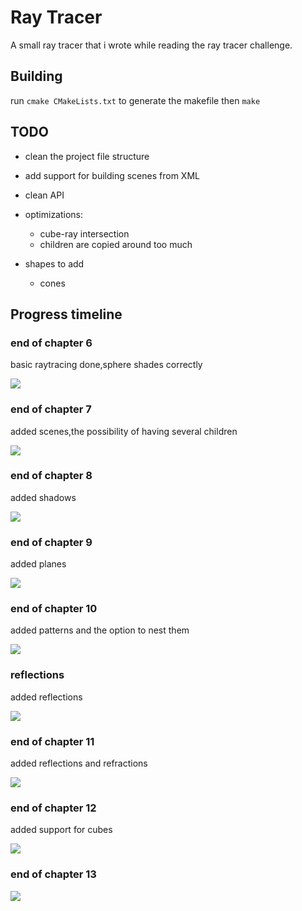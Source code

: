 #  Ray Tracer

A small ray tracer that i wrote while reading the ray tracer challenge.

## Building
run `cmake CMakeLists.txt` to generate the makefile
then `make`

## TODO
- clean the project file structure
- add support for building scenes from XML
- clean API
- optimizations:
    - cube-ray intersection
    - children are copied around too much
    
- shapes to add
    - cones


## Progress timeline 

### end of chapter 6 
basic raytracing done,sphere shades correctly

<img src="/screenshots/sphere.png"/>

### end of chapter 7
added scenes,the possibility of having several children

<img src="screenshots/eoc_7.png" />

### end of chapter 8
added shadows

<img src="screenshots/eoc_8.png" />

### end of chapter 9
added planes

<img src="screenshots/eoc_9.png"/>

### end of chapter 10
added patterns and the option to nest them

<img src="screenshots/eoc_10.png" />

### reflections
added reflections 

<img src="screenshots/moc_11.png" /> 

### end of chapter 11
added reflections and refractions

<img src="screenshots/eoc11.png" />

### end of chapter 12
added support for cubes

<img src="screenshots/eoc12.png"/>

### end of chapter 13

<img src="screenshots/eoc13_1.png"/>
